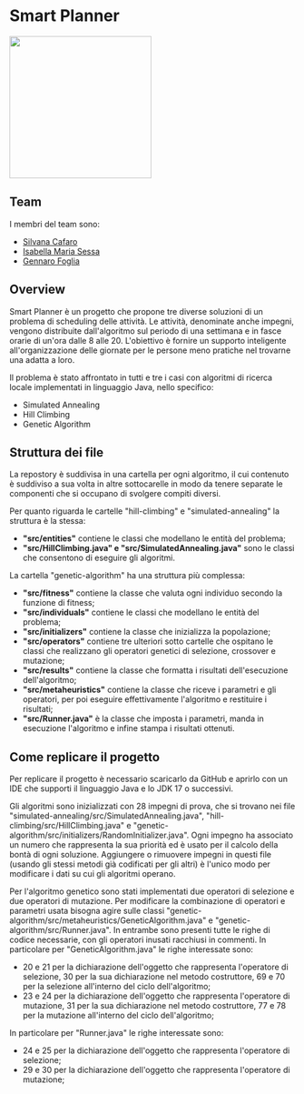# Smart Planner

<img src="https://github.com/g-foglia/SmartPlannerFIA/assets/145924139/4c6c769f-b89d-4223-a109-42370d2f6baa" width=250 align=center>

## Team
I membri del team sono: 
- [Silvana Cafaro](https://github.com/zzzzilv)
- [Isabella Maria Sessa](https://github.com/isaboutoftown)
- [Gennaro Foglia](https://github.com/g-foglia)
## Overview
Smart Planner è un progetto che propone tre diverse soluzioni di un problema di scheduling delle attività. Le attività, denominate anche impegni,
vengono distribuite dall'algoritmo sul periodo di una settimana e in fasce orarie di un'ora dalle 8 alle 20. L'obiettivo è fornire un supporto inteligente all'organizzazione
delle giornate per le persone meno pratiche nel trovarne una adatta a loro.

Il problema è stato affrontato in tutti e tre i casi con algoritmi di ricerca locale implementati in linguaggio Java, nello specifico:
- Simulated Annealing
- Hill Climbing
- Genetic Algorithm
## Struttura dei file
La repostory è suddivisa in una cartella per ogni algoritmo, il cui contenuto è suddiviso a sua volta in altre sottocarelle in modo da tenere separate le componenti che si occupano di svolgere compiti diversi. 

Per quanto riguarda le cartelle "hill-climbing" e "simulated-annealing" la struttura è la stessa:
- **"src/entities"** contiene le classi che modellano le entità del problema;
- **"src/HillClimbing.java" e "src/SimulatedAnnealing.java"** sono le classi che consentono di eseguire gli algoritmi.

La cartella "genetic-algorithm" ha una struttura più complessa:
- **"src/fitness"** contiene la classe che valuta ogni individuo secondo la funzione di fitness;
- **"src/individuals"** contiene le classi che modellano le entità del problema;
- **"src/initializers"** contiene la classe che inizializza la popolazione;
- **"src/operators"** contiene tre ulteriori sotto cartelle che ospitano le classi che realizzano gli operatori genetici di selezione, crossover e mutazione;
- **"src/results"** contiene la classe che formatta i risultati dell'esecuzione dell'algoritmo;
- **"src/metaheuristics"** contiene la classe che riceve i parametri e gli operatori, per poi eseguire effettivamente l'algoritmo e restituire i risultati;
- **"src/Runner.java"** è la classe che imposta i parametri, manda in esecuzione l'algoritmo e infine stampa i risultati ottenuti.  
## Come replicare il progetto
Per replicare il progetto è necessario scaricarlo da GitHub e aprirlo con un IDE che supporti il linguaggio Java e lo JDK 17 o successivi.

Gli algoritmi sono inizializzati con 28 impegni di prova, che si trovano nei file "simulated-annealing/src/SimulatedAnnealing.java", "hill-climbing/src/HillClimbing.java" e "genetic-algorithm/src/initializers/RandomInitializer.java". Ogni impegno ha associato un numero che rappresenta la sua priorità ed è usato per il calcolo della bontà di ogni soluzione. Aggiungere o rimuovere impegni in questi file (usando gli stessi metodi già codificati per gli altri) è l'unico modo per modificare i dati su cui gli algoritmi operano. 

Per l'algoritmo genetico sono stati implementati due operatori di selezione e due operatori di mutazione. Per modificare la combinazione di operatori e parametri usata bisogna agire sulle classi "genetic-algorithm/src/metaheuristics/GeneticAlgorithm.java" e "genetic-algorithm/src/Runner.java". In entrambe sono presenti tutte le righe di codice necessarie, con gli operatori inusati racchiusi in commenti. 
In particolare per "GeneticAlgorithm.java" le righe interessate sono:
- 20 e 21 per la dichiarazione dell'oggetto che rappresenta l'operatore di selezione, 30 per la sua dichiarazione nel metodo costruttore, 69 e 70 per la selezione all'interno del ciclo dell'algoritmo;
- 23 e 24 per la dichiarazione dell'oggetto che rappresenta l'operatore di mutazione, 31 per la sua dichiarazione nel metodo costruttore, 77 e 78 per la mutazione all'interno del ciclo dell'algoritmo;

In particolare per "Runner.java" le righe interessate sono:
- 24 e 25 per la dichiarazione dell'oggetto che rappresenta l'operatore di selezione;
- 29 e 30 per la dichiarazione dell'oggetto che rappresenta l'operatore di mutazione;

